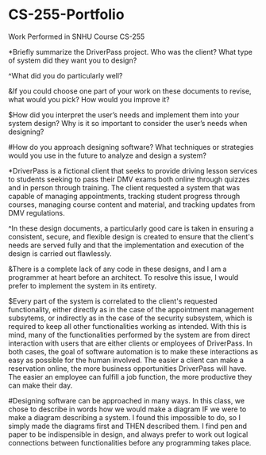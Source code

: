 # CS-255-Portfolio
Work Performed in SNHU Course CS-255

*Briefly summarize the DriverPass project. Who was the client? What type of system did they want you to design?

^What did you do particularly well?

&If you could choose one part of your work on these documents to revise, what would you pick? How would you improve it?

$How did you interpret the user’s needs and implement them into your system design? Why is it so important to consider the user’s needs when designing?

#How do you approach designing software? What techniques or strategies would you use in the future to analyze and design a system?

*DriverPass is a fictional client that seeks to provide driving lesson services to students seeking to pass their DMV exams both online through quizzes and in person through training. The client requested a system that was capable of managing appointments, tracking student progress through courses, managing course content and material, and tracking updates from DMV regulations.

^In these design documents, a particularly good care is taken in ensuring a consistent, secure, and flexible design is created to ensure that the client's needs are served fully and that the implementation and execution of the design is carried out flawlessly.

&There is a complete lack of any code in these designs, and I am a programmer at heart before an architect. To resolve this issue, I would prefer to implement the system in its entirety.

$Every part of the system is correlated to the client's requested functionality, either directly as in the case of the appointment management subsytems, or indirectly as in the case of the security subsystem, which is required to keep all other functionalities working as intended. With this is mind, many of the functionalities performed by the system are from direct interaction with users that are either clients or employees of DriverPass. In both cases, the goal of software automation is to make these interactions as easy as possible for the human involved. The easier a client can make a reservation online, the more business opportunities DriverPass will have. The easier an employee can fulfill a job function, the more productive they can make their day.

#Designing software can be approached in many ways. In this class, we chose to describe in words how we would make a diagram IF we were to make a diagram describing a system. I found this impossible to do, so I simply made the diagrams first and THEN described them. I find pen and paper to be indispensible in design, and always prefer to work out logical connections between functionalities before any programming takes place.
